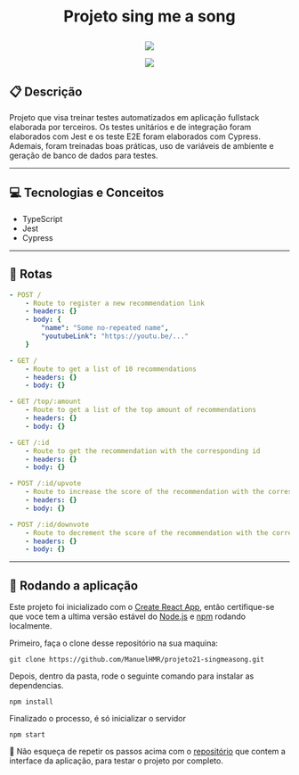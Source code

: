 # <p align = "center"> Projeto sing me a song </p>

<p align="center">
   <img src="https://imgs.search.brave.com/0Ac-MTeWPhGX9BNm8OSwWAZVM_fUwUpUJAuXUOqvx_Y/rs:fit:474:225:1/g:ce/aHR0cHM6Ly90c2Uz/Lm1tLmJpbmcubmV0/L3RoP2lkPU9JUC5D/MjNTTzExTW9nbG8w/RmNFLXU3eHBRSGFI/YSZwaWQ9QXBp"/>
</p>

<p align = "center">
   <img src="https://img.shields.io/badge/author-ManuelHMR-4dae71?style=flat-square" />
</p>


##  :clipboard: Descrição

Projeto que visa treinar testes automatizados em aplicação fullstack elaborada por terceiros. Os testes unitários e de integração foram elaborados com Jest e os teste E2E foram elaborados com Cypress. Ademais, foram treinadas boas práticas, uso de variáveis de ambiente e geração de banco de dados para testes.

***

## :computer:	 Tecnologias e Conceitos

- TypeScript
- Jest
- Cypress

***

## :rocket: Rotas

```yml
- POST /
    - Route to register a new recommendation link
    - headers: {}
    - body: {
        "name": "Some no-repeated name",
        "youtubeLink": "https://youtu.be/..."
    }
```
```yml
- GET /
    - Route to get a list of 10 recommendations
    - headers: {}
    - body: {}
```
```yml
- GET /top/:amount
    - Route to get a list of the top amount of recommendations
    - headers: {}
    - body: {}
```
```yml
- GET /:id
    - Route to get the recommendation with the corresponding id
    - headers: {}
    - body: {}
```
```yml
- POST /:id/upvote
    - Route to increase the score of the recommendation with the corresponding id by 1
    - headers: {}
    - body: {}
```
```yml
- POST /:id/downvote
    - Route to decrement the score of the recommendation with the corresponding id by 1
    - headers: {}
    - body: {}
``` 

***

## 🏁 Rodando a aplicação

Este projeto foi inicializado com o [Create React App](https://github.com/facebook/create-react-app), então certifique-se que voce tem a ultima versão estável do [Node.js](https://nodejs.org/en/download/) e [npm](https://www.npmjs.com/) rodando localmente.

Primeiro, faça o clone desse repositório na sua maquina:

```
git clone https://github.com/ManuelHMR/projeto21-singmeasong.git
```

Depois, dentro da pasta, rode o seguinte comando para instalar as dependencias.

```
npm install
```

Finalizado o processo, é só inicializar o servidor
```
npm start
```

:stop_sign: Não esqueça de repetir os passos acima com o [repositório](https://github.com/luanalessa/projeto-frontend.git) que contem a interface da aplicação, para testar o projeto por completo.
